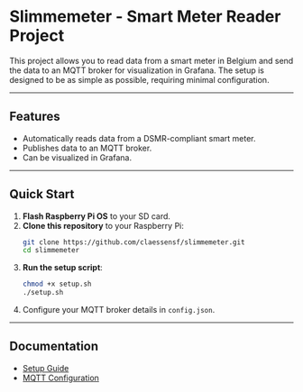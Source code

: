 # Slimmemeter - Smart Meter Reader Project

This project allows you to read data from a smart meter in Belgium and send the data to an MQTT broker for visualization in Grafana. The setup is designed to be as simple as possible, requiring minimal configuration.

---

## Features
- Automatically reads data from a DSMR-compliant smart meter.
- Publishes data to an MQTT broker.
- Can be visualized in Grafana.

---

## Quick Start

1. **Flash Raspberry Pi OS** to your SD card.
2. **Clone this repository** to your Raspberry Pi:
   ```bash
   git clone https://github.com/claessensf/slimmemeter.git
   cd slimmemeter
   ```
3. **Run the setup script**:
   ```bash
   chmod +x setup.sh
   ./setup.sh
   ```
4. Configure your MQTT broker details in `config.json`.

---

## Documentation
- [Setup Guide](docs/setup-guide.md)
- [MQTT Configuration](docs/mqtt-config.md)
